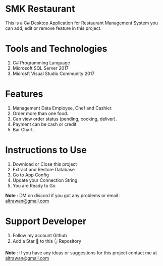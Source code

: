 # SMK Restaurant
This is a C# Desktop Application for Restaurant Management System you can add, edit or remove feature in this project.

# Tools and Technologies
1. C# Programming Language
2. Microsoft SQL Server 2017
3. Microsft Visual Studio Community 2017

# Features
1. Management Data Employee, Chef and Cashier.
2. Order more than one food.
3. Can view order status (pending, cooking, deliver).
4. Payment can be cash or credit.
5. Bar Chart.

# Instructions to Use
1. Download or Close this project
2. Extract and Restore Database
3. Go to App Config
4. Update your Connection String
5. You are Ready to Go

<b>Note</b> : DM on <a>discord</a> if you got any problems or email : <a>altrawan@gmail.com</a>

# Support Developer
1. Follow my account Github
2. Add a Star 🌟 to this 👆 Repository

<b>Note</b> : if you have any ideas or suggestions for this project contact me at altrawan@gmail.com
